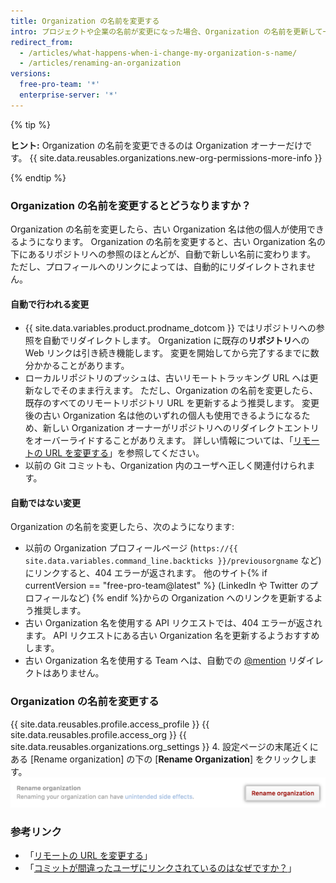 ```yaml
---
title: Organization の名前を変更する
intro: プロジェクトや企業の名前が変更になった場合、Organization の名前を更新して一致させることができます。
redirect_from:
  - /articles/what-happens-when-i-change-my-organization-s-name/
  - /articles/renaming-an-organization
versions:
  free-pro-team: '*'
  enterprise-server: '*'
---
```


{% tip %}

**ヒント:** Organization の名前を変更できるのは Organization オーナーだけです。 {{ site.data.reusables.organizations.new-org-permissions-more-info }}

{% endtip %}

### Organization の名前を変更するとどうなりますか？

Organization の名前を変更したら、古い Organization 名は他の個人が使用できるようになります。 Organization の名前を変更すると、古い Organization 名の下にあるリポジトリへの参照のほとんどが、自動で新しい名前に変わります。 ただし、プロフィールへのリンクによっては、自動的にリダイレクトされません。

#### 自動で行われる変更

- {{ site.data.variables.product.prodname_dotcom }} ではリポジトリへの参照を自動でリダイレクトします。  Organization に既存の**リポジトリ**への Web リンクは引き続き機能します。 変更を開始してから完了するまでに数分かかることがあります。
- ローカルリポジトリのプッシュは、古いリモートトラッキング URL へは更新なしでそのまま行えます。 ただし、Organization の名前を変更したら、既存のすべてのリモートリポジトリ URL を更新するよう推奨します。 変更後の古い Organization 名は他のいずれの個人も使用できるようになるため、新しい Organization オーナーがリポジトリへのリダイレクトエントリをオーバーライドすることがありえます。 詳しい情報については、「[リモートの URL を変更する](/articles/changing-a-remote-s-url)」を参照してください。
- 以前の Git コミットも、Organization 内のユーザへ正しく関連付けられます。

#### 自動ではない変更

Organization の名前を変更したら、次のようになります:
- 以前の Organization プロフィールページ (`https://{{ site.data.variables.command_line.backticks }}/previousorgname` など) にリンクすると、404 エラーが返されます。 他のサイト{% if currentVersion == "free-pro-team@latest" %} (LinkedIn や Twitter のプロフィールなど) {% endif %}からの Organization へのリンクを更新するよう推奨します。
- 古い Organization 名を使用する API リクエストでは、404 エラーが返されます。 API リクエストにある古い Organization 名を更新するようおすすめします。
- 古い Organization 名を使用する Team へは、自動での [@mention](/articles/basic-writing-and-formatting-syntax/#mentioning-people-and-teams) リダイレクトはありません。

### Organization の名前を変更する

{{ site.data.reusables.profile.access_profile }}
{{ site.data.reusables.profile.access_org }}
{{ site.data.reusables.organizations.org_settings }}
4. 設定ページの末尾近くにある [Rename organization] の下の [**Rename Organization**] をクリックします。 ![[Rename organization] ボタン](/assets/images/help/settings/settings-rename-organization.png)

### 参考リンク

* 「[リモートの URL を変更する](/articles/changing-a-remote-s-url)」
* 「[コミットが間違ったユーザにリンクされているのはなぜですか？](/articles/why-are-my-commits-linked-to-the-wrong-user)」
